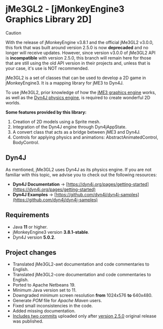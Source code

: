 # jMe3GL2 - [jMonkeyEngine3 Graphics Library 2D]
> [!CAUTION]
> With the release of jMonkeyEngine v3.8.1 and the official jMe3GL2 v3.0.0, this fork that was built
> around version 2.5.0 is now **deprecaded** and no longer will receive updates.
> However, since version v3.0.0 of jMe3GL2 API is **incompatible** with version 2.5.0, this branch
> will remain here for those that are still using the old API version in their projects and,
> unless that is your case, it's use is NOT recommended.

jMe3GL2 is a set of classes that can be used to develop a 2D game in jMonkeyEngine3.
It is a mapping library for jME3 to Dyn4J.

To use jMe3GL2, prior knowledge of how the [jME3 graphics engine](https://jmonkeyengine.org/) works,
as well as the [Dyn4J physics engine](https://dyn4j.org/), is required to create wonderful 2D worlds.

**Some features provided by this library:**
1. Creation of 2D models using a Sprite mesh.
2. Integration of the Dyn4J engine through Dyn4jAppState.
3. A convert class that acts as a bridge between jME3 and Dyn4J.
4. Controls for applying physics and animations: AbstractAnimatedControl, BodyControl.

## Dyn4J
As mentioned, jMe3GL2 uses Dyn4J as its physics engine. If you are not familiar with this topic,
we advise you to check out the following resources:

* **Dyn4J Documentation** -> [https://dyn4j.org/pages/getting-started](https://dyn4j.org/pages/getting-started)
* **Dyn4J Examples** -> [https://github.com/dyn4j/dyn4j-samples](https://github.com/dyn4j/dyn4j-samples)

## Requirements

* Java **11** or higher.
* jMonkeyEngine3 version **3.8.1-stable**.
* Dyn4J version **5.0.2**.

## Project changes

* Translated jMe3GL2-awt documentation and code commentaries to English.
* Translated jMe3GL2-core documentation and code commentaries to English.
* Ported to Apache Netbeans 19.
* Minimum Java version set to 11.
* Downgraded minimum screen resolution **from** 1024x576 **to** 640x480.
* Generate *POM* file for *Apache Maven* users.
* Fixed small inconsistencies in the code.
* Added missing documentation.
* [Includes two commits](https://github.com/chrisGrando/jMe3GL2/commit/37697c53db94b5b7f88f3a2079aca224a38ee99c)
uploaded only after [version 2.5.0](https://github.com/JNightRide/jMe3GL2/releases/tag/v2.5.0)
original release was published.
